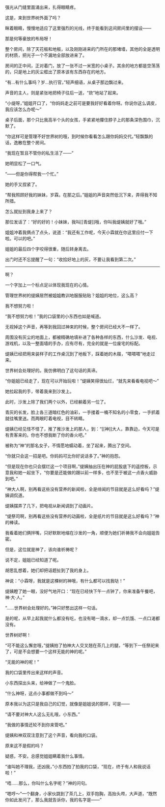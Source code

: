 强光从门缝里面涌出来，扎得眼睛疼。

这是，来到世界树外面了吗？

眯着眼睛，慢慢地适应了这里强烈的光线，终于能看到这间房间里的摆设――

那是何等豪放的布局呀！

整个房间，除了天花板和地板，以及刚刚进来的门所在的那堵墙，其他的全是透明的材质，把光子一个不漏地全部放进来了。

房间的正中间，正对着门，放了一张不过一米宽的小桌子。其余的地方都是空荡荡的，只是地上的灰尘框出了原本该有东西存在的地方。

“有…有什么事吗？岁…执行官，”轻声细语，从桌子那边飘过来。

声音的主人，则是紧张地把椅子往后一送，“欻”地站了起来。

“小缇呀，”姐姐开口了，“你妈妈走之前可是要我好好看着你呀。你说你这么调皮，我应该怎么办呢～”

桌子后面，那个只比我高半个头的女孩，手紧紧地攥住脖子上的那条深色围巾，沉默了。

“你这样可是管理不好世界树的哦，到时候你看看怎么跟你妈妈交代。”轻飘飘的话，逸散在整个房间。

“我现在暂且不管你的私生活了――”

她明显松了一口气。

“――但是你得帮我一个忙。”

她的手又捏紧了。

“帮我照顾好我的妹妹，岁霖。在那之后。”姐姐的声音突然低沉下来，弄得我不知所措。

怎么就扯到我身上来了？

那位发话了：“好的好的！小妹妹，我叫[[青缇]]哦，你叫我缇姨就好了哦。”

姐姐冲着我俩点了点头，说道：“我还有工作呢，今天小霖就在你这里应付一下啦。可以的吧。”

姐姐的最后四个字咬得很重，随后转身离去。

出门时还不忘提醒了一句：“收拾好地上的灰，不要让我看到第二次。”

---

啊？

一个字加上一个标点足以体现我现在的心情。

管理世界树的缇姨居然被姐姐教训地服服贴贴？姐姐的地位，这么高？

我不想努力啦！

“我不想努力啦！”我的口袋里的小东西也如是喊道。

无视掉这个声音，再等到我回过神来的时候，整个房间已经大不一样了。

周围没有灰尘的地面上，都被精确地填补进了各种各样的东西，什么沙发、电视、游戏机，以及一整面墙的手办，应有尽有，完全的就是一位废宅的标配。

缇姨已经把用来装样子的工作桌沉到了地板下，踩着她的木屐，“嗒嗒嗒”地走过来。

世界树会处理好的。我仿佛明白了这句话的真谛。

“你姐姐已经走了，现在可以开始玩啦！”缇姨笑得很灿烂，“就先来看看电视吧～”

她拉起我的手，带着我来到沙发上。

此时，沙发上除了我们两个以外，已经躺着另一位了。

青灰的长发，脸上各三道暗红色的油彩，一手搂着一桶不知名的小零食，一手抓着就往嘴里送。而两眼盯着电视，目不转睛。

缇姨已经见怪不怪了，推了推沙发上的那人，到：“[[神]]大人，靠靠边，今天可是有贵客来的。你也不想我断了你的香火吧。”

被称为“神”的那名女子，不情愿地蠕动着，坐了起来，腾出了空间。

“你就只会这一招是吧。你妈妈可比你好说话多了。”神的抱怨。

“但是现在你也只会摆烂这一个项目啊，”缇姨抽出压在神的屁股底下的遥控板，示意我和她一起坐下，“你要是还能做的跟以前一样多，也不至于被这一点香火威胁到吧。”

“神大人啊，别再看这些没有营养的新闻啦，全是绯闻的节目就是这么好看吗？”缇姨调侃道。

缇姨摆弄了几下，把电视从新闻调到了动画片。

“缇祭司啊，别再看这些没有营养的动画啦，全是纸片的节目就是这么好看吗？”神的棒读。

我看着她们俩拌嘴，只好默默地缩在沙发的一角，顺便为她们祈祷我不会向姐姐告密。

但是，这位就是神了，该向谁祈祷呢？

说不定，姐姐已经知道了呢。

胡思乱想着，她们却把话题扯到了我的身上。

神说：“小霖呀，我就是这棵树的神哦，有什么都可以找我哒！”

缇姨瞪了她一眼，没好气地开口：“现在已经快下午一点钟了，你来准备午餐吧，神·大·人。”

“……世界树会处理好的。”神只好憋出这样一句话。

是的呢，从早上起我就什么都没有吃，也没有喝一滴水，却一点饥饿、一点口渴都没有。

世界树好啊！

“可不能这么懈怠哦，”缇姨拍了拍神大人交叉翘在茶几上的腿，“等到下一任祭祀来了，可是不会想要一个这样无能的神的呢。”

“无能的神的呢！”

我的口袋里传出来这样的声音。

小东西探出头来，给神做了一个鬼脸。

“什么神呀，这点小事都做不到吗～”

原本我以为这只是我自己的幻觉，就像是姐姐说的那样，可是――

“请不要对神大人这么无礼哦，小东西。”

“我做的事情还轮不到你来管吧。”

缇姨和神双双注意到了这个声音，看向我的口袋。

原来这不是假的吗？

疑惑，不安。总感觉姐姐瞒着我什么事情。

“谁叫她不理我，还凶我，”小东西拍了拍我的口袋，“现在，终于有人和我说话啦！”

“唔……那么，你叫什么名字呢？”神的问句。

“嗯哼～”一个翻身，小家伙跳到了茶几上，双手抱胸，高抬头颅，大声道，“既然你如此发问了，那么我就告诉你，我的名字是――”